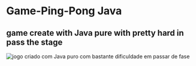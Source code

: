 # Game-Ping-Pong Java
## game create with Java pure with pretty hard in pass the stage ##

![jogo criado com Java puro com bastante dificuldade em passar de fase](https://user-images.githubusercontent.com/80430814/112760438-5447ee80-8fcd-11eb-9351-46cdcc6f8994.png)
